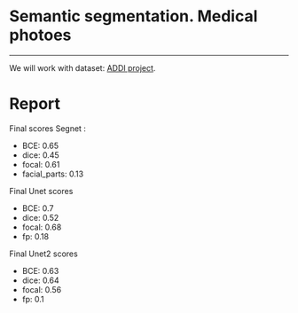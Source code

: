 # Semantic segmentation. Medical photoes

---


We will work with dataset: [ADDI project](https://www.fc.up.pt/addi/ph2%20database.html).


# Report

Final scores Segnet :
* BCE: 0.65
* dice: 0.45
* focal: 0.61
* facial_parts: 0.13

Final  Unet scores
* BCE: 0.7
* dice: 0.52
* focal: 0.68
* fp: 0.18

Final Unet2 scores
* BCE: 0.63
* dice: 0.64
* focal: 0.56
* fp: 0.1
